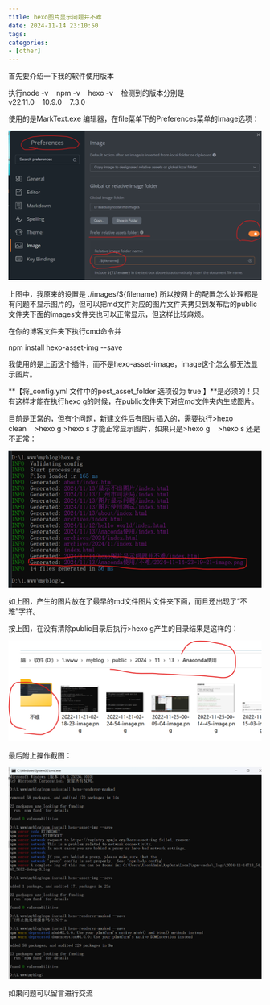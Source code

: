 ```yaml
---
title: hexo图片显示问题并不难
date: 2024-11-14 23:10:50
tags:
categories:
- [other]
---
```


首先要介绍一下我的软件使用版本

执行node -v    npm -v    hexo -v    检测到的版本分别是 v22.11.0    10.9.0    7.3.0

使用的是MarkText.exe 编辑器，在file菜单下的Preferences菜单的Image选项：

![](hexo图片显示问题并不难/2024-11-14-23-19-21-image.png)

上图中，我原来的设置是 ./images/${filename} 所以按网上的配置怎么处理都是有问题不显示图片的，但可以把md文件对应的图片文件夹拷贝到发布后的public文件夹下面的images文件夹也可以正常显示，但这样比较麻烦。

在你的博客文件夹下执行cmd命令并

npm install hexo-asset-img --save

我使用的是上面这个插件，而不是hexo-asset-image，image这个怎么都无法显示图片。

**【将_config.yml 文件中的post_asset_folder 选项设为 true 】**是必须的！只有这样才能在执行hexo g的时候，在public文件夹下对应md文件夹内生成图片。

目前是正常的，但有个问题，新建文件后有图片插入的，需要执行>hexo clean    >hexo g  >hexo s  才能正常显示图片，如果只是>hexo g    >hexo s 还是不正常：

![](hexo图片显示问题并不难/2024-11-14-23-40-00-image.png)

如上图，产生的图片放在了最早的md文件图片文件夹下面，而且还出现了“不难”字样。

按上图，在没有清除public目录后执行>hexo g产生的目录结果是这样的：

![](hexo图片显示问题并不难/2024-11-14-23-43-59-image.png)

最后附上操作截图：

![](hexo图片显示问题并不难/2024-11-14-23-55-19-image.png)

如果问题可以留言进行交流

